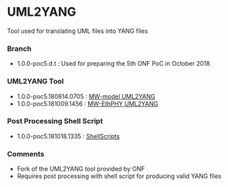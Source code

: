 # UML2YANG
Tool used for translating UML files into YANG files

### Branch
- 1.0.0-poc5.d.t : Used for preparing the 5th ONF PoC in October 2018

### UML2YANG Tool
- 1.0.0-poc5.180814.0705 : [MW-model UML2YANG](./MW-model%20UML2YANG.zip)
- 1.0.0-poc5.181009.1456 : [MW-EthPHY UML2YANG](./MW-EthPHY%20UML2YANG.zip)

### Post Processing Shell Script
- 1.0.0-poc5.181018.1335 : [ShellScripts](./ShellScripts.zip)

### Comments
- Fork of the UML2YANG tool provided by ONF
- Requires post processing with shell script for producing valid YANG files
